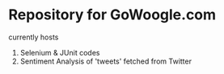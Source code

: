 # Repository for GoWoogle.com

currently hosts

1. Selenium & JUnit codes
2. Sentiment Analysis of 'tweets' fetched from Twitter
